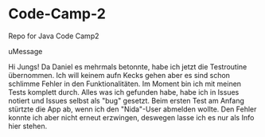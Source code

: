 # Code-Camp-2
Repo for Java Code Camp2

uMessage

Hi Jungs! Da Daniel es mehrmals betonnte, habe ich jetzt die Testroutine übernommen. Ich will keinem aufn Kecks gehen aber es 
sind schon schlimme Fehler in den Funktionalitäten. 
Im Moment bin ich mit meinen Tests komplett durch. Alles was ich gefunden habe, habe ich in Issues notiert und Issues selbst 
als "bug" gesetzt.
Beim ersten Test am Anfang stürtzte die App ab, wenn ich den "Nida"-User abmelden wollte. Den Fehler konnte ich aber nicht 
erneut erzwingen, deswegen lasse ich es nur als Info hier stehen.
